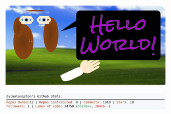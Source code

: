 <!-- 
Version 1.0.91
Built Thu May 23 2024 14:44:19 GMT+0000 (Coordinated Universal Time) 
-->

<a href="./src/ReadMe.md" title="Click to View Source">
  <h1 align="center">
    <picture width="100%" alt="Dylan">
      <source media="(prefers-color-scheme: dark)" srcset="dylan-dark.svg">
      <img src="dylan.svg" alt="Dylan">
    </picture>
  </h1>
</a>

<div align="center">
  <picture width="100%" alt="Profile Info and Stats">
    <source media="(prefers-color-scheme: dark)" srcset="stats-dark.svg">
    <img src="stats.svg" alt="Profile Info and Stats">
  </picture>
</div>
